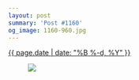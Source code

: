```yaml
---
layout: post
summary: 'Post #1160'
og_image: 1160-960.jpg
---
```


<p>
 <time>
  <a href="/1160">
   {{ page.date | date: "%B %-d, %Y" }}
  </a>
 </time>
 <a href="/1160">
  <figure data-taken="5/21/2020">
   <img sizes="(min-width: 700px) 50vw, calc(100vw - 2rem)" src="{{ site.assets_url }}/1160-480.jpg" srcset="{{ site.assets_url }}/1160-240.jpg 240w, {{ site.assets_url }}/1160-480.jpg 480w, {{ site.assets_url }}/1160-720.jpg 720w, {{ site.assets_url }}/1160-960.jpg 960w"/>
  </figure>
 </a>
</p>
